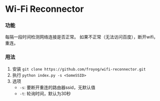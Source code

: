 # Wi-Fi Reconnector

### 功能

每隔一段时间检测网络连接是否正常。
如果不正常（无法访问百度），断开wifi，重连。

### 用法

1. 安装 `git clone https://github.com/froyog/wifi-reconnector.git`
2. 执行 `python index.py -s <SomeSSID>`
3. 选项
    - `-s`: 要断开重连的路由器ssid，无默认值
    - `-t`: 轮询时间，默认为30秒
